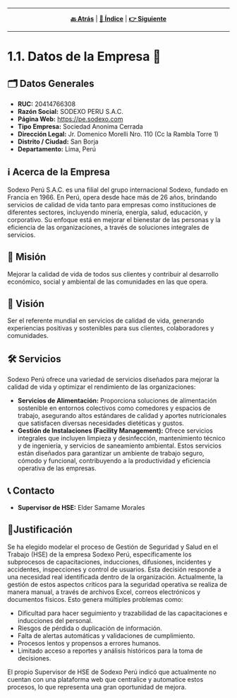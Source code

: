 <hr>
<div align="center">
 
[**🔙 Atrás**](../1.md) | [**📜 Índice**](../../README.md) | [**👉 Siguiente**](../1.2/1.2.md)

</div>
<hr>

# 1.1. Datos de la Empresa 🏢

## 🗂️ Datos Generales
- **RUC:** 20414766308
- **Razón Social:** SODEXO PERU S.A.C.
- **Página Web:** https://pe.sodexo.com
- **Tipo Empresa:** Sociedad Anonima Cerrada
- **Dirección Legal:** Jr. Domenico Morelli Nro. 110 (Cc la Rambla Torre 1)
- **Distrito / Ciudad:** San Borja
- **Departamento:** Lima, Perú

## ℹ️ Acerca de la Empresa
Sodexo Perú S.A.C. es una filial del grupo internacional Sodexo, fundado en Francia en 1966. En Perú, opera desde hace más de 26 años, brindando servicios de calidad de vida tanto para empresas como instituciones de diferentes sectores, incluyendo minería, energía, salud, educación, y corporativo. Su enfoque está en mejorar el bienestar de las personas y la eficiencia de las organizaciones, a través de soluciones integrales de servicios.

## 🎯 Misión 
Mejorar la calidad de vida de todos sus clientes y contribuir al desarrollo económico, social y ambiental de las comunidades en las que opera.

## 🔭 Visión
Ser el referente mundial en servicios de calidad de vida, generando experiencias positivas y sostenibles para sus clientes, colaboradores y comunidades.

## 🛠️ Servicios
Sodexo Perú ofrece una variedad de servicios diseñados para mejorar la calidad de vida y optimizar el rendimiento de las organizaciones:
- **Servicios de Alimentación:** Proporciona soluciones de alimentación sostenible en entornos colectivos como comedores y espacios de trabajo, asegurando altos estándares de calidad y aportes nutricionales que satisfacen diversas necesidades dietéticas y gustos.
- **Gestión de Instalaciones (Facility Management):** Ofrece servicios integrales que incluyen limpieza y desinfección, mantenimiento técnico y de ingeniería, y servicios de saneamiento ambiental. Estos servicios están diseñados para garantizar un ambiente de trabajo seguro, cómodo y funcional, contribuyendo a la productividad y eficiencia operativa de las empresas. 

## 📞 Contacto
 - **Supervisor de HSE:** Elder Samame Morales

## 🧾Justificación
Se ha elegido modelar el proceso de Gestión de Seguridad y Salud en el Trabajo (HSE) de la empresa Sodexo Perú, específicamente los subprocesos de capacitaciones, inducciones, difusiones, incidentes y accidentes, inspecciones y control de usuarios. Esta decisión responde a una necesidad real identificada dentro de la organización.
Actualmente, la gestión de estos aspectos críticos para la seguridad operativa se realiza de manera manual, a través de archivos Excel, correos electrónicos y documentos físicos. Esto genera múltiples problemas como:
- Dificultad para hacer seguimiento y trazabilidad de las capacitaciones e inducciones del personal.
- Riesgos de pérdida o duplicación de información.
- Falta de alertas automáticas y validaciones de cumplimiento.
- Procesos lentos y propensos a errores humanos.
- Limitado acceso a reportes y análisis históricos para la toma de decisiones.

El propio Supervisor de HSE de Sodexo Perú indicó que actualmente no cuentan con una plataforma web que centralice y automatice estos procesos, lo que representa una gran oportunidad de mejora.
